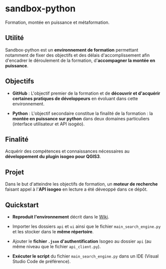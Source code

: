 # sandbox-python

Formation, montée en puissance et métaformation.

## Utilité

Sandbox-python est un **environnement de formation** permettant notamment de fixer des objectifs et des délais d'accomplissement afin d'encadrer le déroulement de la formation, d'**accompagner la montée en puissance**.

## Objectifs

* **GitHub** : L'objectif premier de la formation et de **découvrir et d'acquérir certaines pratiques de développeurs** en évoluant dans cette environnement.

* **Python** : L'objectif secondaire constitue la finalité de la formation : la **montée en puissance sur python** dans deux domaines particuliers (interface utilisateur et API isogéo).

## Finalité

Acquérir des compétences et connaissances nécessaires au **développement du plugin isogeo pour QGIS3**.

## Projet

Dans le but d'atteindre les objectifs de formation, un **moteur de recherche** faisant appel à l'**API isogeo** en lecture a été déveoppé dans ce dépôt.

## Quickstart

* **Reproduit l'environnement** décrit dans le [Wiki](https://github.com/isogeo/sandbox-python/wiki/Environnement).

* Importer les dossiers `api` et `ui` ainsi que le fichier `main_search_engine.py` et les stocker dans le **même répertoire**.

* Ajouter le **fichier `.json` d'authentification** Isogeo au dossier `api` (au même niveau que le fichier `api_client.py`).

* **Exécuter le script** du fichier `main_search_engine.py` dans un IDE (Visual Studio Code de préférence).
